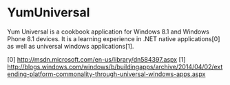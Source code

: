 YumUniversal
============

Yum Universal is a cookbook application for Windows 8.1 and Windows Phone 8.1 devices. 
It is a learning experience in .NET native applications[0] as well as universal windows applications[1]. 


[0] http://msdn.microsoft.com/en-us/library/dn584397.aspx 
[1] http://blogs.windows.com/windows/b/buildingapps/archive/2014/04/02/extending-platform-commonality-through-universal-windows-apps.aspx
